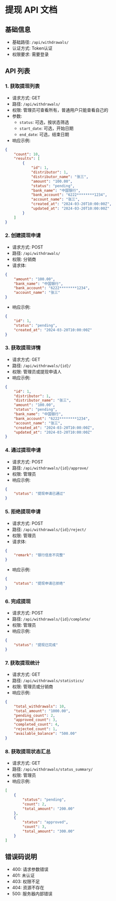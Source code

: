 # 提现 API 文档

## 基础信息
- 基础路径: `/api/withdrawals/`
- 认证方式: Token认证
- 权限要求: 需要登录

## API 列表

### 1. 获取提现列表
- 请求方式: GET
- 路径: `/api/withdrawals/`
- 权限: 管理员可查看所有，普通用户只能查看自己的
- 参数:
  - `status`: 可选，按状态筛选
  - `start_date`: 可选，开始日期
  - `end_date`: 可选，结束日期
- 响应示例:
```json
{
    "count": 10,
    "results": [
        {
            "id": 1,
            "distributor": 1,
            "distributor_name": "张三",
            "amount": "100.00",
            "status": "pending",
            "bank_name": "中国银行",
            "bank_account": "6222********1234",
            "account_name": "张三",
            "created_at": "2024-03-20T10:00:00Z",
            "updated_at": "2024-03-20T10:00:00Z"
        }
    ]
}
```

### 2. 创建提现申请
- 请求方式: POST
- 路径: `/api/withdrawals/`
- 权限: 分销商
- 请求体:
```json
{
    "amount": "100.00",
    "bank_name": "中国银行",
    "bank_account": "6222********1234",
    "account_name": "张三"
}
```
- 响应示例:
```json
{
    "id": 1,
    "status": "pending",
    "created_at": "2024-03-20T10:00:00Z"
}
```

### 3. 获取提现详情
- 请求方式: GET
- 路径: `/api/withdrawals/{id}/`
- 权限: 管理员或提现申请人
- 响应示例:
```json
{
    "id": 1,
    "distributor": 1,
    "distributor_name": "张三",
    "amount": "100.00",
    "status": "pending",
    "bank_name": "中国银行",
    "bank_account": "6222********1234",
    "account_name": "张三",
    "created_at": "2024-03-20T10:00:00Z",
    "updated_at": "2024-03-20T10:00:00Z"
}
```

### 4. 通过提现申请
- 请求方式: POST
- 路径: `/api/withdrawals/{id}/approve/`
- 权限: 管理员
- 响应示例:
```json
{
    "status": "提现申请已通过"
}
```

### 5. 拒绝提现申请
- 请求方式: POST
- 路径: `/api/withdrawals/{id}/reject/`
- 权限: 管理员
- 请求体:
```json
{
    "remark": "银行信息不完整"
}
```
- 响应示例:
```json
{
    "status": "提现申请已拒绝"
}
```

### 6. 完成提现
- 请求方式: POST
- 路径: `/api/withdrawals/{id}/complete/`
- 权限: 管理员
- 响应示例:
```json
{
    "status": "提现已完成"
}
```

### 7. 获取提现统计
- 请求方式: GET
- 路径: `/api/withdrawals/statistics/`
- 权限: 管理员或分销商
- 响应示例:
```json
{
    "total_withdrawals": 10,
    "total_amount": "1000.00",
    "pending_count": 2,
    "approved_count": 3,
    "completed_count": 4,
    "rejected_count": 1,
    "available_balance": "500.00"
}
```

### 8. 获取提现状态汇总
- 请求方式: GET
- 路径: `/api/withdrawals/status_summary/`
- 权限: 管理员
- 响应示例:
```json
[
    {
        "status": "pending",
        "count": 2,
        "total_amount": "200.00"
    },
    {
        "status": "approved",
        "count": 3,
        "total_amount": "300.00"
    }
]
```

## 错误码说明
- 400: 请求参数错误
- 401: 未认证
- 403: 权限不足
- 404: 资源不存在
- 500: 服务器内部错误 